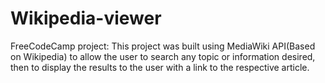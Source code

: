 # Wikipedia-viewer
FreeCodeCamp project: This project was built using MediaWiki API(Based on Wikipedia) to allow the user to search any topic or information desired, then to display the results to the user with a link to the respective article.
